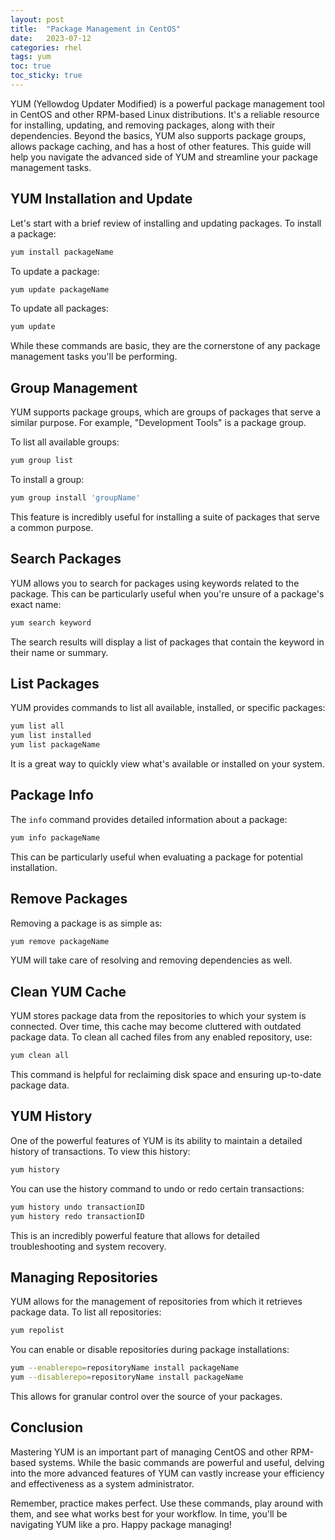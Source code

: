 ```yaml
---
layout: post
title:  "Package Management in CentOS"
date:   2023-07-12
categories: rhel
tags: yum
toc: true
toc_sticky: true
---
```


YUM (Yellowdog Updater Modified) is a powerful package management tool in CentOS and other RPM-based Linux distributions. It's a reliable resource for installing, updating, and removing packages, along with their dependencies. Beyond the basics, YUM also supports package groups, allows package caching, and has a host of other features. This guide will help you navigate the advanced side of YUM and streamline your package management tasks.

## YUM Installation and Update

Let's start with a brief review of installing and updating packages. To install a package:

```bash
yum install packageName
```

To update a package:

```bash
yum update packageName
```

To update all packages:

```bash
yum update
```

While these commands are basic, they are the cornerstone of any package management tasks you'll be performing.

## Group Management

YUM supports package groups, which are groups of packages that serve a similar purpose. For example, "Development Tools" is a package group.

To list all available groups:

```bash
yum group list
```

To install a group:

```bash
yum group install 'groupName'
```

This feature is incredibly useful for installing a suite of packages that serve a common purpose.

## Search Packages

YUM allows you to search for packages using keywords related to the package. This can be particularly useful when you're unsure of a package's exact name:

```bash
yum search keyword
```

The search results will display a list of packages that contain the keyword in their name or summary.

## List Packages

YUM provides commands to list all available, installed, or specific packages:

```bash
yum list all
yum list installed
yum list packageName
```

It is a great way to quickly view what's available or installed on your system.

## Package Info

The `info` command provides detailed information about a package:

```bash
yum info packageName
```

This can be particularly useful when evaluating a package for potential installation.

## Remove Packages

Removing a package is as simple as:

```bash
yum remove packageName
```

YUM will take care of resolving and removing dependencies as well.

## Clean YUM Cache

YUM stores package data from the repositories to which your system is connected. Over time, this cache may become cluttered with outdated package data. To clean all cached files from any enabled repository, use:

```bash
yum clean all
```

This command is helpful for reclaiming disk space and ensuring up-to-date package data.

## YUM History

One of the powerful features of YUM is its ability to maintain a detailed history of transactions. To view this history:

```bash
yum history
```

You can use the history command to undo or redo certain transactions:

```bash
yum history undo transactionID
yum history redo transactionID
```

This is an incredibly powerful feature that allows for detailed troubleshooting and system recovery.

## Managing Repositories

YUM allows for the management of repositories from which it retrieves package data. To list all repositories:

```bash
yum repolist
```

You can enable or disable repositories during package installations:

```bash
yum --enablerepo=repositoryName install packageName
yum --disablerepo=repositoryName install packageName
```

This allows for granular control over the source of your packages.

## Conclusion

Mastering YUM is an important part of managing CentOS and other RPM-based systems. While the basic commands are powerful and useful, delving into the more advanced features of YUM can vastly increase your efficiency and effectiveness as a system administrator.

Remember, practice makes perfect. Use these commands, play around with them, and see what works best for your workflow. In time, you'll be navigating YUM like a pro. Happy package managing!